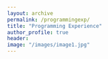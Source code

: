 ```yaml
---
layout: archive
permalink: /programmingexp/
title: "Programming Experience"
author_profile: true
header:
image: "/images/image1.jpg"
---
```


